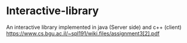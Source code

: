 # Interactive-library
An interactive library implemented in java (Server side) and c++ (client)
https://www.cs.bgu.ac.il/~spl191/wiki.files/assignment3[2].pdf
